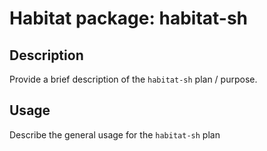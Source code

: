 # Habitat package: habitat-sh

## Description

Provide a brief description of the `habitat-sh` plan / purpose.

## Usage

Describe the general usage for the `habitat-sh` plan
